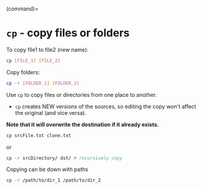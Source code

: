 (command)=
# `cp` - copy files or folders

To copy file1 to file2 (new name):

```bash
cp [FILE_1] [FILE_2]
```

Copy folders:

```bash
cp -r [FOLDER_1] [FOLDER_2]
```

Use `cp` to copy files or directories from one place to another.

- `cp` creates NEW versions of the sources, so editing the copy won't affect the original (and vice versa).

**Note that it will overwrite the destination if it already exists.**

```bash
cp srcFile.txt clone.txt
```

or

```bash
cp -r srcDirectory/ dst/ # recursively copy
```

Copying can be down with paths

```bash
cp -r /path/to/dir_1 /path/to/dir_2
```